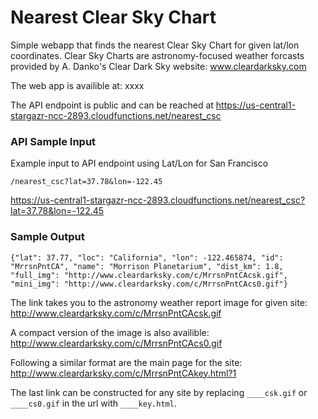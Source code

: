 # Nearest Clear Sky Chart
Simple webapp that finds the nearest Clear Sky Chart for given lat/lon coordinates. Clear Sky Charts are astronomy-focused weather forcasts provided by A. Danko's Clear Dark Sky website: www.cleardarksky.com

The web app is availible at: xxxx

The API endpoint is public and can be reached at https://us-central1-stargazr-ncc-2893.cloudfunctions.net/nearest_csc

### API Sample Input

Example input to API endpoint using Lat/Lon for San Francisco

```/nearest_csc?lat=37.78&lon=-122.45```

https://us-central1-stargazr-ncc-2893.cloudfunctions.net/nearest_csc?lat=37.78&lon=-122.45

### Sample Output

```{"lat": 37.77, "loc": "California", "lon": -122.465874, "id": "MrrsnPntCA", "name": "Morrison Planetarium", "dist_km": 1.8, "full_img": "http://www.cleardarksky.com/c/MrrsnPntCAcsk.gif", "mini_img": "http://www.cleardarksky.com/c/MrrsnPntCAcs0.gif"}```

The link takes you to the astronomy weather report image for given site:
http://www.cleardarksky.com/c/MrrsnPntCAcsk.gif

A compact version of the image is also availible:
http://www.cleardarksky.com/c/MrrsnPntCAcs0.gif

Following a similar format are the main page for the site:
http://www.cleardarksky.com/c/MrrsnPntCAkey.html?1

The last link can be constructed for any site by replacing `____csk.gif` or `____cs0.gif` in the url with `____key.html`.
